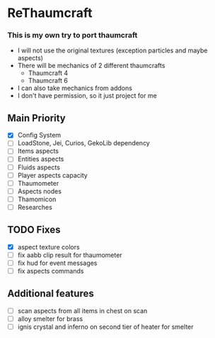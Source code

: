 # ReThaumcraft
### This is my own try to port thaumcraft
- I will not use the original textures (exception particles and maybe aspects)
- There will be mechanics of 2 different thaumcrafts
  - Thaumcraft 4
  - Thaumcraft 6
- I can also take mechanics from addons
- I don't have permission, so it just project for me

## Main Priority
- [x] Config System
- [ ] LoadStone, Jei, Curios, GekoLib dependency 
- [ ] Items aspects
- [ ] Entities aspects
- [ ] Fluids aspects
- [ ] Player aspects capacity
- [ ] Thaumometer
- [ ] Aspects nodes
- [ ] Thamomicon
- [ ] Researches

## TODO Fixes
- [x] aspect texture colors
- [ ] fix aabb clip result for thaumometer
- [ ] fix hud for event messages
- [ ] fix aspects commands

## Additional features
- [ ] scan aspects from all items in chest on scan
- [ ] alloy smelter for brass
- [ ] ignis crystal and inferno on second tier of heater for smelter
